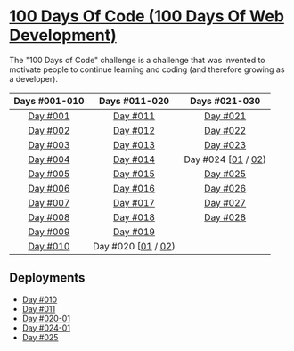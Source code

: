 # [100 Days Of Code (100 Days Of Web Development)](https://100daysofwebdev.com/paths/100-days-challenge)
The "100 Days of Code" challenge is a challenge that was invented to motivate people to continue learning and coding (and therefore growing as a developer).

|                           Days #001-010                            |                                                                Days #011-020                                                                 |                                                                Days #021-030                                                                 |
|:------------------------------------------------------------------:|:--------------------------------------------------------------------------------------------------------------------------------------------:|:--------------------------------------------------------------------------------------------------------------------------------------------:|
| [Day #001](https://github.com/Dyrits/100-DAYS-OF-CODE/tree/%23001) |                                      [Day #011](https://github.com/Dyrits/100-DAYS-OF-CODE/tree/%23011)                                      |                                      [Day #021](https://github.com/Dyrits/100-DAYS-OF-CODE/tree/%23021)                                      | 
| [Day #002](https://github.com/Dyrits/100-DAYS-OF-CODE/tree/%23002) |                                      [Day #012](https://github.com/Dyrits/100-DAYS-OF-CODE/tree/%23012)                                      |                                      [Day #022](https://github.com/Dyrits/100-DAYS-OF-CODE/tree/%23022)                                      | 
| [Day #003](https://github.com/Dyrits/100-DAYS-OF-CODE/tree/%23003) |                                      [Day #013](https://github.com/Dyris/100-DAYS-OF-CODE/tree/%23013)                                       |                                      [Day #023](https://github.com/Dyrits/100-DAYS-OF-CODE/tree/%23023)                                      |
| [Day #004](https://github.com/Dyrits/100-DAYS-OF-CODE/tree/%23004) |                                      [Day #014](https://github.com/Dyrits/100-DAYS-OF-CODE/tree/%23014)                                      | Day #024 [[01](https://github.com/Dyrits/100-DAYS-OF-CODE/tree/%23024-01) / [02](https://github.com/Dyrits/100-DAYS-OF-CODE/tree/%23024-02)) |
| [Day #005](https://github.com/Dyrits/100-DAYS-OF-CODE/tree/%23005) |                                      [Day #015](https://github.com/Dyrits/100-DAYS-OF-CODE/tree/%23015)                                      |                                      [Day #025](https://github.com/Dyrits/100-DAYS-OF-CODE/tree/%23025)                                      |
| [Day #006](https://github.com/Dyrits/100-DAYS-OF-CODE/tree/%23006) |                                      [Day #016](https://github.com/Dyrits/100-DAYS-OF-CODE/tree/%23016)                                      |                                      [Day #026](https://github.com/Dyrits/100-DAYS-OF-CODE/tree/%23026)                                      |
| [Day #007](https://github.com/Dyrits/100-DAYS-OF-CODE/tree/%23007) |                                      [Day #017](https://github.com/Dyrits/100-DAYS-OF-CODE/tree/%23017)                                      |                                      [Day #027](https://github.com/Dyrits/100-DAYS-OF-CODE/tree/%23027)                                      |
| [Day #008](https://github.com/Dyrits/100-DAYS-OF-CODE/tree/%23008) |                                      [Day #018](https://github.com/Dyrits/100-DAYS-OF-CODE/tree/%23018)                                      |                                      [Day #028](https://github.com/Dyrits/100-DAYS-OF-CODE/tree/%23028)                                      |
| [Day #009](https://github.com/Dyrits/100-DAYS-OF-CODE/tree/%23009) |                                      [Day #019](https://github.com/Dyrits/100-DAYS-OF-CODE/tree/%23019)                                      |                                                                                                                                              |
| [Day #010](https://github.com/Dyrits/100-DAYS-OF-CODE/tree/%23010) | Day #020 [[01](https://github.com/Dyrits/100-DAYS-OF-CODE/tree/%23020-01) / [02](https://github.com/Dyrits/100-DAYS-OF-CODE/tree/%23020-02)) |                                                                                                                                              |

## Deployments
- [Day #010](https://100daysofcode-010-dyrits.netlify.app/)  
- [Day #011](https://100daysofcode-011-dyrits.netlify.app/)  
- [Day #020-01](https://100daysofcode-020-01-dyrits.netlify.app/)
- [Day #024-01](https://100daysofcode-024-01-dyrits.netlify.app/)
- [Day #025](https://100daysofcode-025-dyrits.netlify.app/)